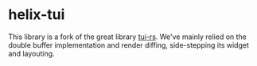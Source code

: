 # helix-tui

This library is a fork of the great library [tui-rs](https://github.com/fdehau/tui-rs/).
We've mainly relied on the double buffer implementation and render diffing, side-stepping its widget and layouting.

